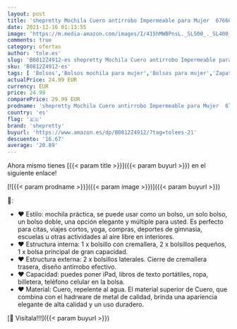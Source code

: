 ```yaml
---
layout: post
title: 'shepretty Mochila Cuero antirrobo Impermeable para Mujer  6766Café'
date: 2021-12-16 01:13:55
image: 'https://m.media-amazon.com/images/I/415hMWBPnsL._SL500_._SL400_.jpg'
comments: true
category: ofertas
author: 'tole.es'
slug: 'B0812Z4912-es shepretty Mochila Cuero antirrobo Impermeable para Mujer...'
sku: 'B0812Z4912-es'
tags: [ 'Bolsos','Bolsos mochila para mujer','Bolsos para mujer','Zapatos y complementos','mochila','shepretty', ]
actualPrice: 24.99 EUR
currency: EUR
price: 24.99
comparePrice: 29.99 EUR
prodname: 'shepretty Mochila Cuero antirrobo Impermeable para Mujer  6766Café'
country: 'es'
flag: '🇪🇸'
brand: 'shepretty'
buyurl: 'https://www.amazon.es/dp/B0812Z4912/?tag=tolees-21'
descuento: '16.67'
average: '20.89'
---
```


Ahora mismo tienes [{{< param title >}}]({{< param buyurl >}}) en el siguiente enlace!

[![{{< param prodname >}}]({{< param image >}})]({{< param buyurl >}})

🔎:

- ❤ Estilo: mochila práctica, se puede usar como un bolso, un solo bolso, un bolso doble, una opción elegante y múltiple para usted. Es perfecto para citas, viajes cortos, yoga, compras, deportes de gimnasia, escuelas u otras actividades al aire libre en interiores.
- ❤ Estructura interna: 1 x bolsillo con cremallera, 2 x bolsillos pequeños, 1 x bolsa principal de gran capacidad.
- ❤ Estructura externa: 2 x bolsillos laterales. Cierre de cremallera trasera, diseño antirrobo efectivo.
- ❤ Capacidad: puedes poner iPad, libros de texto portátiles, ropa, billetera, teléfono celular en la bolsa.
- ❤ Material: Cuero, repelente al agua. El material superior de Cuero, que combina con el hadrware de metal de calidad, brinda una apariencia elegante de alta calidad y un uso duradero.

[🛒 Visítala!!!]({{< param buyurl >}})
